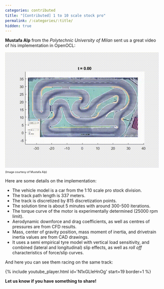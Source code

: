```yaml
---
categories: contributed
title: "[Contributed] 1 to 10 scale stock pro"
permalink: /:categories/:title/
hidden: true
---
```


**Mustafa Alp** from the *Polytechnic University of Milan* sent us a great video of his implementation in OpenOCL:

![Animation of race track](/assets/posts/lapsim_2208_v1.gif)  
<span style="font-size: xx-small;">(Image courtesy of Mustafa Alp)</span>

Here are some details on the implementation:
* The vehicle model is a car from the 1:10 scale pro stock division.
* The track path length is 337 meters.
* The track is discretized by 815 discretization points.
* The solution time is about 5 minutes with around 300-500 iterations.
* The torque curve of the motor is experimentally determined (25000 rpm limit).
* Aerodynamic downforce and drag coefficients, as well as centres of pressures are from CFD results.
* Mass, center of gravity position, mass moment of inertia, and drivetrain inertia values are from CAD drawings. 
* It uses a semi empirical tyre model with vertical load sensitivity, and combined (lateral and longitudinal) slip effects, as well as *roll off* characteristics of force/slip curves.


And here you can see them racing on the same track:

{% include youtube_player.html id='N1xGLIeHnOg' start=19 border=1 %}


**Let us know if you have something to share!**
